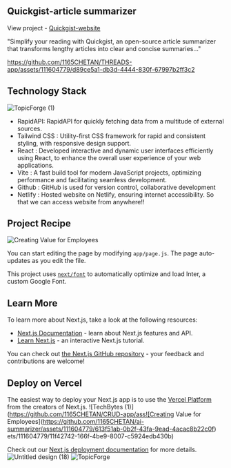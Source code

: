 

## Quickgist-article summarizer
View project - [Quickgist-website](https://chetan-crud-app.netlify.app/)

"Simplify your reading with Quickgist, an open-source article summarizer that transforms lengthy articles into clear and concise summaries..."

https://github.com/1165CHETAN/THREADS-app/assets/111604779/d89ce5a1-db3d-4444-830f-67997b2ff3c2


## Technology Stack

![TopicForge (1)](https://github.com/1165CHETAN/CRUD-app/assets/111604779/d544d8d5-a5a2-4872-bdb2-80ad7cfb5c99)

- RapidAPI: RapidAPI for quickly fetching data from a multitude of external sources.
- Tailwind CSS : Utility-first CSS framework for rapid and consistent styling, with responsive design support.
- React : Developed interactive and dynamic user interfaces efficiently using React, to enhance the overall user experience of your web applications.
- Vite :  A fast build tool for modern JavaScript projects, optimizing performance and facilitating seamless development.
- Github : GitHub is used for version control, collaborative development
- Netlify : Hosted website on Netlify, ensuring internet accessibility. So that we can access website from anywhere!!

## Project Recipe
![Creating Value for Employees](https://github.com/1165CHETAN/CRUD-app/assets/111604779/c8ad4a8f-0814-42ee-80c5-2b4458b665c0)

You can start editing the page by modifying `app/page.js`. The page auto-updates as you edit the file.

This project uses [`next/font`](https://nextjs.org/docs/basic-features/font-optimization) to automatically optimize and load Inter, a custom Google Font.

## Learn More

To learn more about Next.js, take a look at the following resources:

- [Next.js Documentation](https://nextjs.org/docs) - learn about Next.js features and API.
- [Learn Next.js](https://nextjs.org/learn) - an interactive Next.js tutorial.

You can check out [the Next.js GitHub repository](https://github.com/vercel/next.js/) - your feedback and contributions are welcome!

## Deploy on Vercel

The easiest way to deploy your Next.js app is to use the [Vercel Platform](https://vercel.com/new?utm_medium=default-template&filter=next.js&utm_source=create-next-app&utm_campaign=create-next-app-readme) from the creators of Next.js.
![TechBytes (1)](https://github.com/1165CHETAN/CRUD-app/ass![Creating Value for Employees](https://github.com/1165CHETAN/ai-summarizer/assets/111604779/613f51ab-0b2f-43fa-9ead-4acac8b22c0f)
ets/111604779/11f42742-166f-4be9-8007-c5924edb430b)

Check out our [Next.js deployment documentation](https://nextjs.org/docs/deployment) for more details.
![Untitled design (18)](https://github.com/1165CHETAN/CRUD-app/assets/111604779/bd0963ca-b8ab-4cda-b4f1-8fdff98b1f45)
![TopicForge](https://github.com/1165CHETAN/ai-summarizer/assets/111604779/809ddd00-5bef-4b51-be08-e3fa65e3513d)
